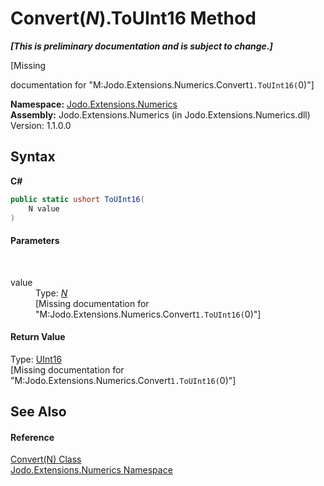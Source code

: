 # Convert(*N*).ToUInt16 Method 
 _**\[This is preliminary documentation and is subject to change.\]**_

\[Missing <summary> documentation for "M:Jodo.Extensions.Numerics.Convert`1.ToUInt16(`0)"\]

**Namespace:**&nbsp;<a href="N_Jodo_Extensions_Numerics">Jodo.Extensions.Numerics</a><br />**Assembly:**&nbsp;Jodo.Extensions.Numerics (in Jodo.Extensions.Numerics.dll) Version: 1.1.0.0

## Syntax

**C#**<br />
``` C#
public static ushort ToUInt16(
	N value
)
```


#### Parameters
&nbsp;<dl><dt>value</dt><dd>Type: <a href="T_Jodo_Extensions_Numerics_Convert_1">*N*</a><br />\[Missing <param name="value"/> documentation for "M:Jodo.Extensions.Numerics.Convert`1.ToUInt16(`0)"\]</dd></dl>

#### Return Value
Type: <a href="https://docs.microsoft.com/dotnet/api/system.uint16" target="_blank" rel="noopener noreferrer">UInt16</a><br />\[Missing <returns> documentation for "M:Jodo.Extensions.Numerics.Convert`1.ToUInt16(`0)"\]

## See Also


#### Reference
<a href="T_Jodo_Extensions_Numerics_Convert_1">Convert(N) Class</a><br /><a href="N_Jodo_Extensions_Numerics">Jodo.Extensions.Numerics Namespace</a><br />